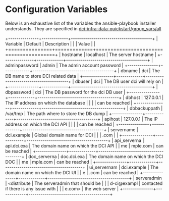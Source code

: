 # Configuration Variables

Below is an exhaustive list of the variables the ansible-playbook installer understands. They are specified in [dci-infra-data-quickstart/group\_vars/all](https://gitlab.cee.redhat.com/dci/dci-infra-data-quickstart/blob/master/group_vars/all)

+---------------+-------------+----------------------------------------+
| Variable      | Default     | Description                            |
|               | Value       |                                        |
+===============+=============+========================================+
| hostname      | localhost   | The server hostname                    |
+---------------+-------------+----------------------------------------+
| adminpassword | admin       | The admin account password             |
+---------------+-------------+----------------------------------------+
| dbname        | dci         | The DB name to store DCI related data  |
+---------------+-------------+----------------------------------------+
| dbuser        | dci         | The DB user dci will rely on           |
+---------------+-------------+----------------------------------------+
| dbpassword    | dci         | The DB password for the dci DB user    |
+---------------+-------------+----------------------------------------+
| dbhost        | 127.0.0.1   | The IP address on which the database   |
|               |             | can be reached                         |
+---------------+-------------+----------------------------------------+
| dbbackuppath  | /var/tmp    | The path where to store the DB dump    |
+---------------+-------------+----------------------------------------+
| apihost       | 127.0.0.1   | The IP address on which the DCI API    |
|               |             | can be reached                         |
+---------------+-------------+----------------------------------------+
| servername    | dci.example | Global domain name for DCI             |
|               | .com        |                                        |
+---------------+-------------+----------------------------------------+
| api\_serverna | api.dci.exa | The domain name on which the DCI API   |
| me            | mple.com    | can be reached                         |
+---------------+-------------+----------------------------------------+
| doc\_serverna | doc.dci.exa | The domain name on which the DCI DOC   |
| me            | mple.com    | can be reached                         |
+---------------+-------------+----------------------------------------+
| ui\_servernam | dci.example | The domain name on which the DCI UI    |
| e             | .com        | can be reached                         |
+---------------+-------------+----------------------------------------+
| serveradmin   | <distribute | The serveradmin that should be         |
|               | d-ci@exampl | contacted if there is any issue with   |
|               | e.com>      | the web server                         |
+---------------+-------------+----------------------------------------+


